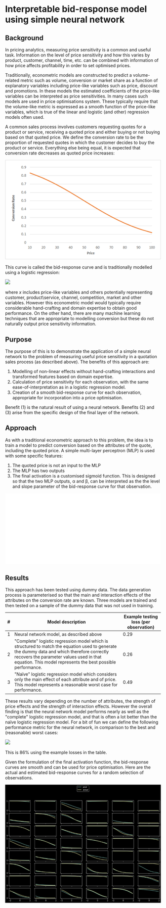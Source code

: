 # Interpretable bid-response model using simple neural network



## Background

In pricing analytics, measuring price sensitivity is a common and useful task.  Information on the level of price sensitivity and how this varies by product, customer, channel, time, etc. can be combined with information of how price affects profitability in order to set optimised prices.

Traditionally, econometric models are constructed to predict a volume-related metric such as volume, conversion or market share as a function of explanatory variables including price-like variables such as price, discount and promotions.  In these models the estimated coefficients of the price-like variables can be interpreted as price sensitivities.  In many cases such models are used in price optimisations system.  These typically require that the volume-like metric is expressed as a smooth function of the price-like variables, which is true of the linear and logistic (and other) regression models often used.

A common sales process involves customers requesting quotes for a product or service, receiving a quoted price and either buying or not buying based on that quoted price.  We define the conversion rate to be the proportion of requested quotes in which the customer decides to buy the product or service. Everything else being equal, it is expected that conversion rate decreases as quoted price increases:

![](image-20210911223527968.png)

This curve is called the bid-response curve and is traditionally modelled using a logistic regression:

<img src="https://render.githubusercontent.com/render/math?math=%5Ccolor%7Bwhite%7Dln(ConversionRate%2F(1-ConversionRate))%20%3D%20xB">

where *x* includes price-like variables and others potentially representing customer, product\service, channel, competition, market and other variables.  However this econometric model would typically require considerable hand-crafting and domain expertise to obtain good performance.  On the other hand, there are many machine learning techniques that are appropriate to modelling conversion but these do not naturally output price sensitivity information.



## Purpose

The purpose of this is to demonstrate the application of a simple neural network to the problem of measuring useful price sensitivity in a quotation sales process (as described above).  The benefits of this approach are:

1. Modelling of non-linear effects without hand-crafting interactions and transformed features based on domain expertise.
2. Calculation of price sensitivity for each observation, with the same ease-of-interpretation as in a logistic regression model. 
3. Creation of a smooth bid-response curve for each observation, appropriate for incorporation into a price optimisation.

Benefit (1) is the natural result of using a neural network.   Benefits (2) and (3) arise from the specific design of the final layer of the network.



## Approach

As with a traditional econometric approach to this problem, the idea is to train a model to predict conversion based on the attributes of the quote, including the quoted price.  A simple multi-layer perceptron (MLP) is used with some specific features:

1. The quoted price is not an input to the MLP
2. The MLP has two outputs
3. The final activation is a customised sigmoid function.  This is designed so that the two MLP outputs, &alpha; and &beta;, can be interpreted as the the level and slope parameter of the bid-response curve for that observation.

![](ForwardPass02.png)



## Results

This approach has been tested using dummy data.  The data generation process is parameterised so that the main and interaction effects of the attributes on the conversion rate are known.  Three models are trained and then tested on a sample of the dummy data that was not used in training.

| #    | Model description                                            | Example testing loss (per observation) |
| ---- | ------------------------------------------------------------ | -------------------------------------- |
| 1    | Neural network model, as described above                     | 0.29                                   |
| 2    | "Complete" logistic regression model which is structured to match the equation used to generate the dummy data and which therefore correctly recovers the parameter values used in that equation.  This model represents the best possible performance. | 0.26                                   |
| 3    | "Naïve" logistic regression model which considers only the main effect of each attribute and of price.  This model represents a reasonable worst case for performance. | 0.49                                   |

These results vary depending on the number of attributes, the strength of price effects and the strength of interaction effects.  However the overall finding is that the neural network model performs nearly as well as the "complete" logistic regression model, and that is often a lot better than the naïve logistic regression model.  For a bit of fun we can define the following performance metric for the neural network, in comparison to the best and (reasonable) worst cases:

<img src="https://render.githubusercontent.com/render/math?math=%5Ccolor%7Bwhite%7D%3D(nn%5C_model%5C_loss%20-%20naive%5C_model%5C_loss)%20%2F%20(complete%5C_model%5C_loss%20-%20naive%5C_model%5C_loss)">

This is 86% using the example losses in the table. 

Given the formulation of the final activation function, the bid-response curves are smooth and can be used for price optimisation.  Here are the actual and estimated bid-response curves for a random selection of observations.

![](PredActualBidResponse.png)

